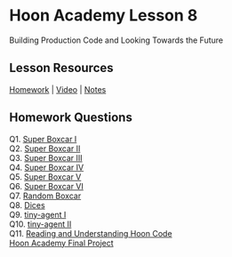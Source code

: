# Hoon Academy Lesson 8

Building Production Code and Looking Towards the Future

## Lesson Resources

[Homework](https://forms.gle/Xn5me5DJZGK9YAmV8) | [Video](https://youtu.be/IRpUS4RxKx8) | [Notes](https://github.com/tamlut-modnys/curriculum/blob/main/ha-23-3/ha8/lesson8.md)

## Homework Questions

Q1. [Super Boxcar I](./hw8/q01.hoon)  
Q2. [Super Boxcar II](./hw8/q02.hoon)  
Q3. [Super Boxcar III](./hw8/q03.hoon)  
Q4. [Super Boxcar IV](./hw8/q04.hoon)  
Q5. [Super Boxcar V](./hw8/q05.hoon)  
Q6. [Super Boxcar VI](./hw8/q06.hoon)  
Q7. [Random Boxcar](./hw8/q07.hoon)  
Q8. [Dices](./hw8/q08.hoon)  
Q9. [tiny-agent I](./hw8/q09.hoon)  
Q10. [tiny-agent II](./hw8/q10.hoon)  
Q11. [Reading and Understanding Hoon Code](./hw8/q11.hoon)  
[Hoon Academy Final Project](./hw8/final-project.hoon)
